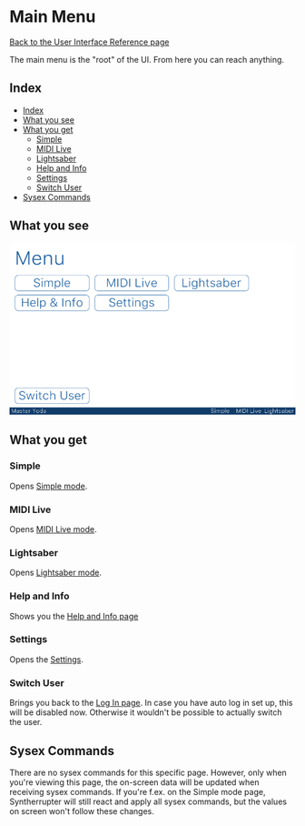 # Main Menu

[Back to the User Interface Reference page](README.md#readme)

The main menu is the "root" of the UI. From here you can reach anything. 

## Index
* [Index](#index)
* [What you see](#what-you-see)
* [What you get](#what-you-get)
	* [Simple](#simple)
	* [MIDI Live](#midi-live)
	* [Lightsaber](#lightsaber)
	* [Help and Info](#help-and-info)
	* [Settings](#settings)
	* [Switch User](#switch-user)
* [Sysex Commands](#sysex-commands)

## What you see

![Main Menu](/Documentation/Pictures/UI/Menu.png)

## What you get

### Simple

Opens [Simple mode](Simple.md#readme).

### MIDI Live

Opens [MIDI Live mode](MIDI%20Live.md#readme).

### Lightsaber

Opens [Lightsaber mode](Lightsaber.md#readme).

### Help and Info

Shows you the [Help and Info page](Help%20and%20Info.md#readme)

### Settings

Opens the [Settings](Settings.md#readme).

### Switch User

Brings you back to the [Log In page](Log%20In.md#readme). In case you have auto log in set up, this will be disabled now. Otherwise it wouldn't be possible to actually switch the user. 

## Sysex Commands

There are no sysex commands for this specific page. However, only when you're viewing this page, the on-screen data will be updated when receiving sysex commands. If you're f.ex. on the Simple mode page, Syntherrupter will still react and apply all sysex commands, but the values on screen won't follow these changes. 
